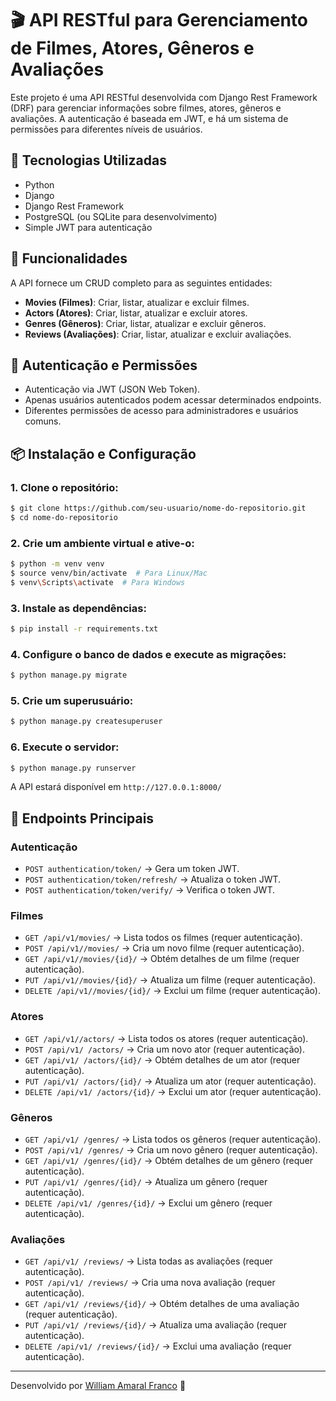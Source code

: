 # 🎬 API RESTful para Gerenciamento de Filmes, Atores, Gêneros e Avaliações

Este projeto é uma API RESTful desenvolvida com Django Rest Framework (DRF) para gerenciar informações sobre filmes, atores, gêneros e avaliações. A autenticação é baseada em JWT, e há um sistema de permissões para diferentes níveis de usuários.

## 🚀 Tecnologias Utilizadas
- Python
- Django
- Django Rest Framework
- PostgreSQL (ou SQLite para desenvolvimento)
- Simple JWT para autenticação

## 📌 Funcionalidades
A API fornece um CRUD completo para as seguintes entidades:
- **Movies (Filmes)**: Criar, listar, atualizar e excluir filmes.
- **Actors (Atores)**: Criar, listar, atualizar e excluir atores.
- **Genres (Gêneros)**: Criar, listar, atualizar e excluir gêneros.
- **Reviews (Avaliações)**: Criar, listar, atualizar e excluir avaliações.

## 🔑 Autenticação e Permissões
- Autenticação via JWT (JSON Web Token).
- Apenas usuários autenticados podem acessar determinados endpoints.
- Diferentes permissões de acesso para administradores e usuários comuns.

## 📦 Instalação e Configuração
### 1. Clone o repositório:
```bash
$ git clone https://github.com/seu-usuario/nome-do-repositorio.git
$ cd nome-do-repositorio
```

### 2. Crie um ambiente virtual e ative-o:
```bash
$ python -m venv venv
$ source venv/bin/activate  # Para Linux/Mac
$ venv\Scripts\activate  # Para Windows
```

### 3. Instale as dependências:
```bash
$ pip install -r requirements.txt
```

### 4. Configure o banco de dados e execute as migrações:
```bash
$ python manage.py migrate
```

### 5. Crie um superusuário:
```bash
$ python manage.py createsuperuser
```

### 6. Execute o servidor:
```bash
$ python manage.py runserver
```

A API estará disponível em `http://127.0.0.1:8000/`

## 📖 Endpoints Principais
### Autenticação
- `POST authentication/token/` → Gera um token JWT.
- `POST authentication/token/refresh/` → Atualiza o token JWT.
- `POST authentication/token/verify/` → Verifica o token JWT.

### Filmes
- `GET /api/v1/movies/` → Lista todos os filmes (requer autenticação).
- `POST /api/v1//movies/` → Cria um novo filme (requer autenticação).
- `GET /api/v1//movies/{id}/` → Obtém detalhes de um filme (requer autenticação).
- `PUT /api/v1//movies/{id}/` → Atualiza um filme (requer autenticação).
- `DELETE /api/v1//movies/{id}/` → Exclui um filme (requer autenticação).

### Atores
- `GET /api/v1//actors/` → Lista todos os atores (requer autenticação).
- `POST /api/v1/ /actors/` → Cria um novo ator (requer autenticação).
- `GET /api/v1/ /actors/{id}/` → Obtém detalhes de um ator (requer autenticação).
- `PUT /api/v1/ /actors/{id}/` → Atualiza um ator (requer autenticação).
- `DELETE /api/v1/ /actors/{id}/` → Exclui um ator (requer autenticação).

### Gêneros
- `GET /api/v1/ /genres/` → Lista todos os gêneros (requer autenticação).
- `POST /api/v1/ /genres/` → Cria um novo gênero (requer autenticação).
- `GET /api/v1/ /genres/{id}/` → Obtém detalhes de um gênero (requer autenticação).
- `PUT /api/v1/ /genres/{id}/` → Atualiza um gênero (requer autenticação).
- `DELETE /api/v1/ /genres/{id}/` → Exclui um gênero (requer autenticação).

### Avaliações
- `GET /api/v1/ /reviews/` → Lista todas as avaliações (requer autenticação).
- `POST /api/v1/ /reviews/` → Cria uma nova avaliação (requer autenticação).
- `GET /api/v1/ /reviews/{id}/` → Obtém detalhes de uma avaliação (requer autenticação).
- `PUT /api/v1/ /reviews/{id}/` → Atualiza uma avaliação (requer autenticação).
- `DELETE /api/v1/ /reviews/{id}/` → Exclui uma avaliação (requer autenticação).


---

Desenvolvido por [William Amaral Franco](https://github.com/willfranco) 🚀

